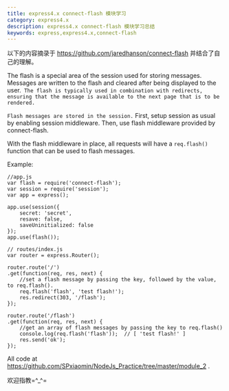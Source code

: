 ```yaml
---
title: express4.x connect-flash 模块学习
category: express4.x
description: express4.x connect-flash 模块学习总结
keywords: express,express4.x,connect-flash
---
```


以下的内容摘录于 <https://github.com/jaredhanson/connect-flash> 并结合了自己的理解。

The flash is a special area of the session used for storing messages. Messages are written to the flash and cleared after being displayed to the user.` The flash is typically used in combination with redirects, ensuring that the message is available to the next page that is to be rendered.`

`Flash messages are stored in the session.` First, setup session as usual by enabling session middleware. Then, use flash middleware provided by connect-flash.

With the flash middleware in place, all requests will have a `req.flash()` function that can be used to flash messages.

Example: 

    //app.js
    var flash = require('connect-flash');
    var session = require('session');
    var app = express();
    
    app.use(session({
        secret: 'secret',
        resave: false,
        saveUninitialized: false
    });
    app.use(flash());
    
    // routes/index.js
    var router = express.Router();
    
    router.route('/')
    .get(function(req, res, next) {
        //set a flash message by passing the key, followed by the value, to req.flash().
        req.flash('flash', 'test flash!');
        res.redirect(303, '/flash');
    });
    
    router.route('/flash')
    .get(function(req, res, next) {
        //get an array of flash messages by passing the key to req.flash()
        console.log(req.flash('flash'));  // [ 'test flash!' ]
        res.send('ok');
    });
    
All code at <https://github.com/SPxiaomin/NodeJs_Practice/tree/master/module_2> .

欢迎指教=^_^=

